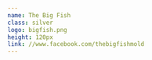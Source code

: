 ```yaml
---
name: The Big Fish
class: silver
logo: bigfish.png
height: 120px
link: //www.facebook.com/thebigfishmold
---
```


